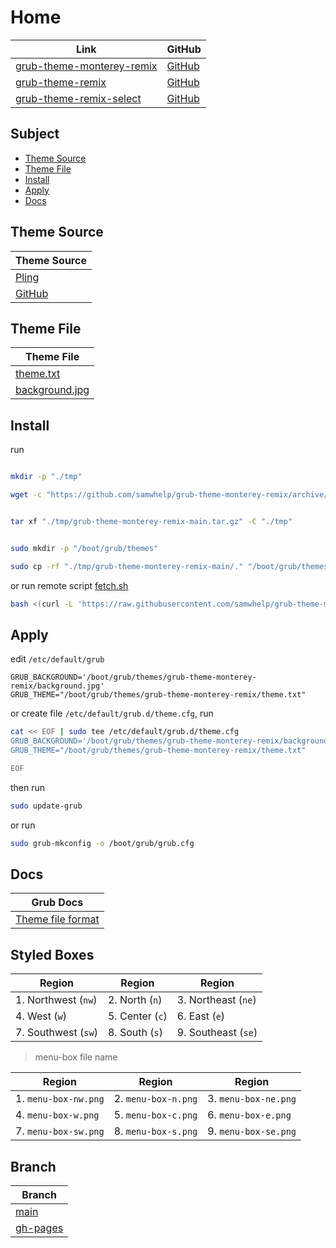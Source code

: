 

# Home

| Link | GitHub |
| ---- | ------ |
| [grub-theme-monterey-remix](https://samwhelp.github.io/grub-theme-monterey-remix/) | [GitHub](https://github.com/samwhelp/grub-theme-monterey-remix) |
| [grub-theme-remix](https://samwhelp.github.io/grub-theme-remix) | [GitHub](https://github.com/samwhelp/grub-theme-remix) |
| [grub-theme-remix-select](https://samwhelp.github.io/grub-theme-remix-select/) | [GitHub](https://github.com/samwhelp/grub-theme-remix-select) |




## Subject

* [Theme Source](#theme-source)
* [Theme File](#theme-file)
* [Install](#install)
* [Apply](#apply)
* [Docs](#docs)




## Theme Source

| Theme Source |
| ------ |
| [Pling](https://www.pling.com/p/1577873/) |
| [GitHub](https://github.com/sandesh236/monterey-grub-theme) |





## Theme File

| Theme File                       |
| -------------------------------- |
| [theme.txt](https://github.com/samwhelp/grub-theme-monterey-remix/blob/main/theme.txt)           |
| [background.jpg](https://github.com/samwhelp/grub-theme-monterey-remix/blob/main/background.jpg) |




## Install

run

``` sh

mkdir -p "./tmp"

wget -c "https://github.com/samwhelp/grub-theme-monterey-remix/archive/refs/heads/main.tar.gz" -O "./tmp/grub-theme-monterey-remix-main.tar.gz"


tar xf "./tmp/grub-theme-monterey-remix-main.tar.gz" -C "./tmp"


sudo mkdir -p "/boot/grub/themes"

sudo cp -rf "./tmp/grub-theme-monterey-remix-main/." "/boot/grub/themes/grub-theme-monterey-remix"

```

or run remote script [fetch.sh](https://github.com/samwhelp/grub-theme-monterey-remix/blob/main/helper/theme-installer/fetch.sh)

``` sh
bash <(curl -L 'https://raw.githubusercontent.com/samwhelp/grub-theme-monterey-remix/main/helper/theme-installer/fetch.sh')
```




## Apply

edit `/etc/default/grub`

```
GRUB_BACKGROUND='/boot/grub/themes/grub-theme-monterey-remix/background.jpg'
GRUB_THEME="/boot/grub/themes/grub-theme-monterey-remix/theme.txt"
```

or create file `/etc/default/grub.d/theme.cfg`, run

``` sh
cat << EOF | sudo tee /etc/default/grub.d/theme.cfg
GRUB_BACKGROUND='/boot/grub/themes/grub-theme-monterey-remix/background.jpg'
GRUB_THEME="/boot/grub/themes/grub-theme-monterey-remix/theme.txt"

EOF
```


then run

``` sh
sudo update-grub
```

or run

``` sh
sudo grub-mkconfig -o /boot/grub/grub.cfg
```




## Docs

| Grub Docs |
| ---- |
| [Theme file format](https://www.gnu.org/software/grub/manual/grub/html_node/Theme-file-format.html) |




## Styled Boxes

| Region              | Region          | Region              |
| ------------------- | --------------- | ------------------- |
| 1. Northwest (`nw`) | 2. North (`n`)  | 3. Northeast (`ne`) |
| 4. West (`w`)       | 5. Center (`c`) | 6. East (`e`)       |
| 7. Southwest (`sw`) | 8. South (`s`)  | 9. Southeast (`se`) |

> menu-box file name

| Region               | Region              | Region               |
| -------------------- | ------------------- | -------------------- |
| 1. `menu-box-nw.png` | 2. `menu-box-n.png` | 3. `menu-box-ne.png` |
| 4. `menu-box-w.png`  | 5. `menu-box-c.png` | 6. `menu-box-e.png`  |
| 7. `menu-box-sw.png` | 8. `menu-box-s.png` | 9. `menu-box-se.png` |




## Branch

| Branch |
| --- |
| [main](https://github.com/samwhelp/grub-theme-monterey-remix/tree/main) |
| [gh-pages](https://github.com/samwhelp/grub-theme-monterey-remix/tree/gh-pages) |
